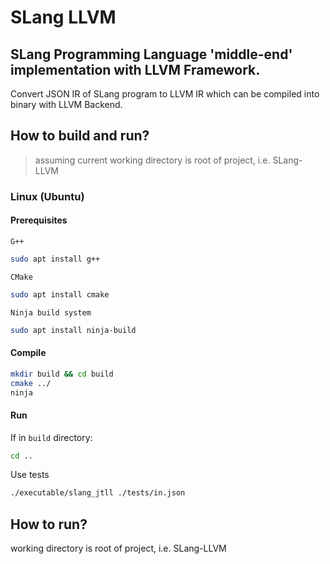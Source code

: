 # SLang LLVM

## SLang Programming Language 'middle-end' implementation with LLVM Framework.
Convert JSON IR of SLang program to LLVM IR which can be compiled into binary with LLVM Backend.

## How to build and run?
>assuming current working directory is root of project, i.e. SLang-LLVM

### Linux (Ubuntu)
#### Prerequisites
`G++`
```bash
sudo apt install g++
```
`CMake`
```bash
sudo apt install cmake
```
`Ninja build system`
```bash
sudo apt install ninja-build
```
#### Compile
```bash
mkdir build && cd build
cmake ../
ninja
```
#### Run
If in `build` directory:
```bash
cd ..
```
Use tests
```bash
./executable/slang_jtll ./tests/in.json
```

## How to run?
working directory is root of project, i.e. SLang-LLVM

